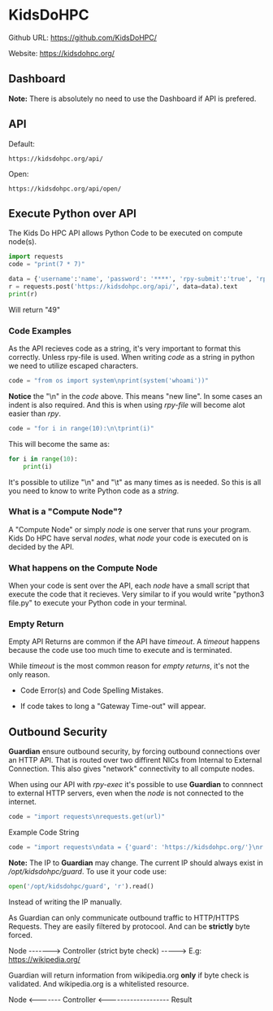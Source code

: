 # KidsDoHPC

Github URL: https://github.com/KidsDoHPC/

Website: https://kidsdohpc.org/

## Dashboard


**Note:** There is absolutely no need to use the Dashboard if API is prefered.

## API

Default: 

```
https://kidsdohpc.org/api/
```

Open:

```
https://kidsdohpc.org/api/open/
```

## Execute Python over API
The Kids Do HPC API allows Python Code to be executed on compute node(s).

```python
import requests
code = "print(7 * 7)"

data = {'username':'name', 'password': '****', 'rpy-submit':'true', 'rpy': code, 'rpy-exec':'true'}
r = requests.post('https://kidsdohpc.org/api/', data=data).text
print(r)
```

Will return "49"

### Code Examples
As the API recieves code as a string, it's very important to format this correctly. Unless rpy-file is used. When writing *code* as a string in python we need to utilize escaped characters.

```python
code = "from os import system\nprint(system('whoami'))"
```

**Notice** the "\n" in the *code* above. This means "new line". In some cases an indent is also required. And this is when using *rpy-file* will become alot easier than *rpy*.

```python
code = "for i in range(10):\n\tprint(i)"
```

This will become the same as:

```python
for i in range(10):
    print(i)
```

It's possible to utilize "\n" and "\t" as many times as is needed. So this is all you need to know to write Python code as a *string*.

### What is a "Compute Node"?
A "Compute Node" or simply *node* is one server that runs your program.
Kids Do HPC have serval *nodes*, what *node* your code is executed on is decided by the API.

### What happens on the Compute Node
When your code is sent over the API, each *node* have a small script that execute the code that it recieves. Very similar to if you would write "python3 file.py" to execute your Python code in your terminal.

### Empty Return
Empty API Returns are common if the API have *timeout*. A *timeout* happens because the code use too much time to execute and is terminated.

While *timeout* is the most common reason for *empty returns*, it's not the only reason.

- Code Error(s) and Code Spelling Mistakes.

- If code takes to long a "Gateway Time-out" will appear.

## Outbound Security

**Guardian** ensure outbound security, by forcing outbound connections over an HTTP API.
That is routed over two diffirent NICs from Internal to External Connection. This also gives "network" connectivity to all compute nodes.

When using our API with *rpy-exec* it's possible to use **Guardian** to connnect to external HTTP servers, even when the *node* is not connected to the internet.

```python
code = "import requests\nrequests.get(url)"
```

Example Code String

```python
code = "import requests\ndata = {'guard': 'https://kidsdohpc.org/'}\nr = requests.post('http://10.0.1.19/', data=data).text\nprint(r)"
```

**Note:** The IP to **Guardian** may change. The current IP should always exist in */opt/kidsdohpc/guard*. To use it your code use:

```python
open('/opt/kidsdohpc/guard', 'r').read()
```

Instead of writing the IP manually.

As Guardian can only communicate outbound traffic to HTTP/HTTPS Requests. They are easily filtered by protocool. And can be **strictly** byte forced.

Node -------> Controller (strict byte check) -----> E.g: https://wikipedia.org/

Guardian will return information from wikipedia.org **only** if byte check is validated. And wikipedia.org is a whitelisted resource.

Node <------- Controller <------------------- Result
